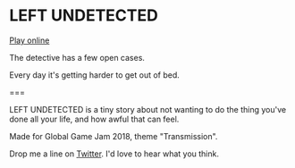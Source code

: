 # LEFT UNDETECTED

[Play online](https://mildmojo.github.io/undetect)

The detective has a few open cases.

Every day it's getting harder to get out of bed.

===

LEFT UNDETECTED is a tiny story about not wanting to do the thing you've done all
your life, and how awful that can feel.

Made for Global Game Jam 2018, theme "Transmission".

Drop me a line on [Twitter](https://twitter.com/mildmojo). I'd love to hear what
you think.
